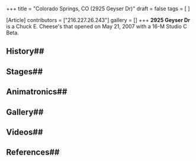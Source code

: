 +++
title = "Colorado Springs, CO (2925 Geyser Dr)"
draft = false
tags = [ ]

[Article]
contributors = ["216.227.26.243"]
gallery = []
+++
**2925 Geyser Dr** is a Chuck E. Cheese's that opened on May 21, 2007 with a 16-M Studio C Beta.

## History## 
## Stages## 
## Animatronics## 
## Gallery## 
## Videos## 
## References## 